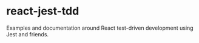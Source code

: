 # react-jest-tdd
Examples and documentation around React test-driven development using Jest and friends.

